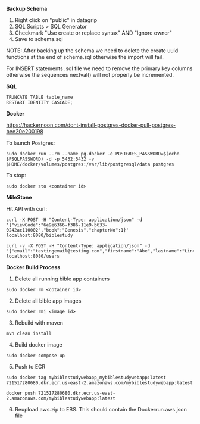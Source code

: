 __Backup Schema__

1. Right click on "public" in datagrip
2. SQL Scripts > SQL Generator
3. Checkmark "Use create or replace syntax" AND "Ignore owner"
4. Save to schema.sql

NOTE: After backing up the schema we need to delete the create uuid
functions at the end of schema.sql otherwise the import will fail.

For INSERT statements .sql file we need to remove the primary key columns
otherwise the sequences nextval() will not properly be incremented.

__SQL__

```
TRUNCATE TABLE table_name 
RESTART IDENTITY CASCADE;
```



__Docker__

https://hackernoon.com/dont-install-postgres-docker-pull-postgres-bee20e200198

To launch Postgres:

```
sudo docker run --rm --name pg-docker -e POSTGRES_PASSWORD=$(echo $PSQLPASSWORD) -d -p 5432:5432 -v $HOME/docker/volumes/postgres:/var/lib/postgresql/data postgres
```

To stop:

```
sudo docker sto <container id>
```

__MileStone__

Hit API with curl:

```
curl -X POST -H "Content-Type: application/json" -d '{"viewCode":"6e9e6366-f386-11e9-b633-0242ac110002","book":"Genesis","chapterNo":1}' localhost:8080/biblestudy
```

```
curl -v -X POST -H "Content-Type: application/json" -d '{"email":"testingemail@testing.com","firstname":"Abe","lastname":"Lincoln","password","testingpassword"}' localhost:8080/users
```

__Docker Build Process__

1. Delete all running bible app containers

```
sudo docker rm <cotainer id>
```

2. Delete all bible app images

```
sudo docker rmi <image id>
```

3. Rebuild with maven

```
mvn clean install
```

4. Build docker image

```
sudo docker-compose up
```

5. Push to ECR

```
sudo docker tag mybiblestudywebapp_mybiblestudywebapp:latest 721517280680.dkr.ecr.us-east-2.amazonaws.com/mybiblestudywebapp:latest

docker push 721517280680.dkr.ecr.us-east-2.amazonaws.com/mybiblestudywebapp:latest
```

6. Reupload aws.zip to EBS. This should contain the Dockerrun.aws.json file